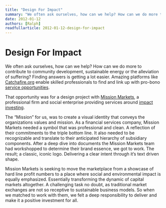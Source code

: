 ```yaml
---
title: "Design For Impact"
summary: "We often ask ourselves, how can we help? How can we do more to contribute to community development, sustainable energy or the alleviation of suffering? Finding answers is getting a lot easier."
date: 2012-01-12
authors: [Ralph]
readfullarticle: 2012-01-12-design-for-impact
---
```


# Design For Impact

We often ask ourselves, how can we help? How can we do more to contribute to community development, sustainable energy or the alleviation of suffering? Finding answers is getting a lot easier. Amazing platforms like [Catchafire.org](http://www.catchafire.org/) enable skilled professionals to find and link up with pro-bono [service opportunities](http://blog.catchafire.org/2011/08/18/find-your-cause-mission-markets/).

That opportunity was for a design project with [Mission Markets](http://www.missionmarkets.com/), a professional firm and social enterprise providing services around [impact investing](http://en.wikipedia.org/wiki/Impact_investing).

The “Mission” for us, was to create a visual identity that conveys the organizations values and mission. As a financial services company, Mission Markets needed a symbol that was professional and clean. A reflection of their commitments to the triple bottom line. It also needed to be recognizable and translate to their anticipated hierarchy of subsidiary components. After a deep dive into documents the Mission Markets team had workshopped to determine their brand essence, we got to work. The result; a classic, iconic logo. Delivering a clear intent through it’s text driven shape.

Mission Markets is seeking to move the marketplace from a showcase of hard line profit numbers to a place where social and environmental impact is equally emphasized. Essentially transforming the dynamic of capital markets altogether. A challenging task no doubt, as traditional market exchanges are not so receptive to sustainable business models. So when we matched to work with them, we felt a deep responsibility to deliver and make it a positive investment for all.
